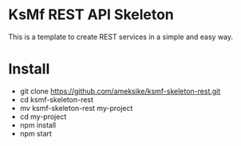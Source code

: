 # KsMf REST API Skeleton
This is a template to create REST services in a simple and easy way.

# Install 
- git clone https://github.com/ameksike/ksmf-skeleton-rest.git
- cd ksmf-skeleton-rest
- mv ksmf-skeleton-rest my-project
- cd my-project
- npm install
- npm start